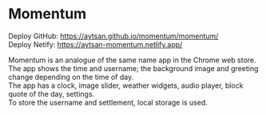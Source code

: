 # Momentum

Deploy GitHub: https://aytsan.github.io/momentum/momentum/  
Deploy Netify: https://aytsan-momentum.netlify.app/

Momentum is an analogue of the same name app in the Chrome web store.  
The app shows the time and username; the background image and greeting change depending on the time of day.  
The app has a clock, image slider, weather widgets, audio player, block quote of the day, settings.  
To store the username and settlement, local storage is used.  
